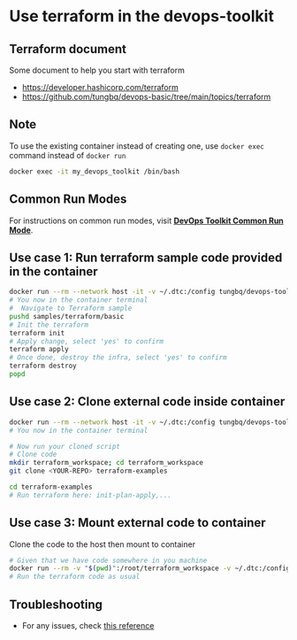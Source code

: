 # Use terraform in the devops-toolkit

## Terraform document

Some document to help you start with terraform

- <https://developer.hashicorp.com/terraform>
- <https://github.com/tungbq/devops-basic/tree/main/topics/terraform>

## Note

To use the existing container instead of creating one, use `docker exec` command instead of `docker run`

```bash
docker exec -it my_devops_toolkit /bin/bash
```

## Common Run Modes

For instructions on common run modes, visit [**DevOps Toolkit Common Run Mode**](../usage/run_mode.md).

## Use case 1: Run terraform sample code provided in the container

```bash
docker run --rm --network host -it -v ~/.dtc:/config tungbq/devops-toolkit:latest
# You now in the container terminal
#  Navigate to Terraform sample
pushd samples/terraform/basic
# Init the terraform
terraform init
# Apply change, select 'yes' to confirm
terraform apply
# Once done, destroy the infra, select 'yes' to confirm
terraform destroy
popd
```

## Use case 2: Clone external code inside container

```bash
docker run --rm --network host -it -v ~/.dtc:/config tungbq/devops-toolkit:latest
# You now in the container terminal

# Now run your cloned script
# Clone code
mkdir terraform_workspace; cd terraform_workspace
git clone <YOUR-REPO> terraform-examples

cd terraform-examples
# Run terraform here: init-plan-apply,...
```

## Use case 3: Mount external code to container

Clone the code to the host then mount to container

```bash
# Given that we have code somewhere in you machine
docker run --rm -v "$(pwd)":/root/terraform_workspace -v ~/.dtc:/config --network host -it tungbq/devops-toolkit:latest
# Run the terraform code as usual
```

## Troubleshooting

- For any issues, check [this reference](../troubleshooting/TROUBLESHOOTING.md)
